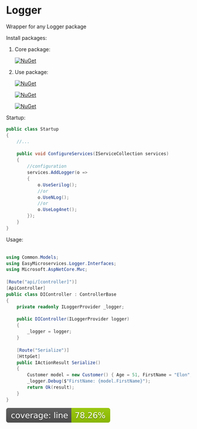 # Logger
Wrapper for any Logger package

Install packages:

1. Core package:

    [![NuGet](https://img.shields.io/badge/EasyMicroservices-Logger-orange.svg)](https://www.nuget.org/packages/EasyMicroservices.Logger.DependencyInjection/)


2. Use package:

   [![NuGet](https://img.shields.io/badge/EasyMicroservicesLogger-Log4net-orange.svg)](https://www.nuget.org/packages/EasyMicroservices.Logger.Log4net/)
   
   [![NuGet](https://img.shields.io/badge/EasyMicroservicesLogger-NLog-orange.svg)](https://www.nuget.org/packages/EasyMicroservices.Logger.NLog/)
   
   [![NuGet](https://img.shields.io/badge/EasyMicroservicesLogger-Serilog-orange.svg)](https://www.nuget.org/packages/EasyMicroservices.Logger.Serilog/)

Startup:

```csharp
public class Startup
{
    //...
    
    public void ConfigureServices(IServiceCollection services)
    {
        //configuration
        services.AddLogger(o => 
        { 
            o.UseSerilog();
            //or 
            o.UseNLog(); 
            //or 
            o.UseLog4net(); 
        }); 
    }    
}
```
Usage:

```csharp

using Common.Models;
using EasyMicroservices.Logger.Interfaces;
using Microsoft.AspNetCore.Mvc;

[Route("api/[controller]")]
[ApiController]
public class DIController : ControllerBase
{
    private readonly ILoggerProvider _logger;

    public DIController(ILoggerProvider logger)
    {
        _logger = logger;
    }

    [Route("Serialize")]
    [HttpGet]
    public IActionResult Serialize()
    {
        Customer model = new Customer() { Age = 51, FirstName = "Elon", LastName = "Musk" };
        _logger.Debug($"FirstName: {model.FirstName}");
        return Ok(result);
    }
}
```

[![Line Coverage Status](./src/CSharp/EasyMicroservices.Logger/coverage-badge-line.svg)](https://github.com/danpetitt/open-cover-badge-generator-action/)
